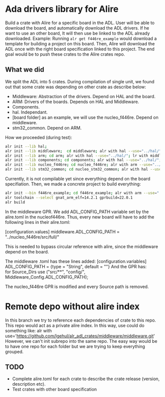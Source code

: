# Ada drivers library for Alire #

Build a crate with Alire for a specific board in the ADL. User will be able to download the board, and automatically download the ADL drivers. If he want to use an other board, It will then use be linked to the ADL already downloaded.
Example: Running `alr get f446re_example` would download a template for building a project on this board.
Then, Alire will download the ADL once with the right board specification linked to this project.
The end goal would be to push these crates to the Alire crates repo.

## What we did ##
We split the ADL into 5 crates.
During compilation of single unit, we found out that some crate was depending on other crate
as describe below:
- Middleware: Abstraction of the drivers. Depend on HAL and the board.
- ARM: Drivers of the boards. Depends on HAL and Middleware.
- Components.
- hal. Independant.
- [board folder] as an example, we will use the nucleo_f446re. Depend on middleware.
- stm32_common. Depend on ARM.

How we proceeded (during test):
```bash
alr init --lib hal;
alr init --lib middleware;  cd middleware; alr with hal --use="../hal/"; cd ..
alr init --lib arm; cd arm; alr with hal --use="../hal/"; lr with middleware --use="../middleware/" ; cd ..
alr init --lib components; cd components; alr with hal --use="../hal/"; cd ..
alr init --lib nucleo_f446re; cd nucleo_f446re; alr with arm --use="../arm/"; cd ..
alr init --lib stm32_common; cd nucleo_stm32_common; alr with hal --use="../hal/"; cd ..
```
Currently, it is not compilable yet since everything depend on the board specifiation.
Then, we made a concrete project to build everything:

```bash
alr init --bin f446re_example; cd f446re_example; alr with arm --use="../arm/"; alr with stm32_common --use="../stm32_common/";
alr toolchain --select gnat_arm_elf=14.2.1 gprbuild=22.0.1
alr build
```

In the middleware GPR. We add ADL_CONFIG_PATH variable set by the alire.toml in the nucleof446re.
Thus, every new board will have to add the following lines in their alire.toml:

[configuration.values]
middleware.ADL_CONFIG_PATH = "../nucleo_f446re/src/full/"

This is needed to bypass circular reference with alire, since the middleware depend on the board.

The middleware .toml has these lines added:
[configuration.variables]
ADL_CONFIG_PATH = {type = "String", default = ""}
And the GPR has:  
for Source_Dirs use ("src/**", "config/", Middleware_Config.ADL_CONFIG_PATH);

The nucleo_f446re GPR is modified and every Source path is removed.

# Remote depo without alire index
In this branch we try to reference each dependencies of crate to this repo. This repo would act as a private alire index.
In this way, use could do something like: alr with use='https://github.com/lgehul/alr_adl_crates/middleware/middleware.git'
However, we can't init subrepo into the same repo.
The easy way would be to have one repo for each folder but we are trying to keep everything grouped.


## TODO ##
- Complete alire.toml for each crate to describe the crate release (version, description etc).
- Test crates with other board specification
